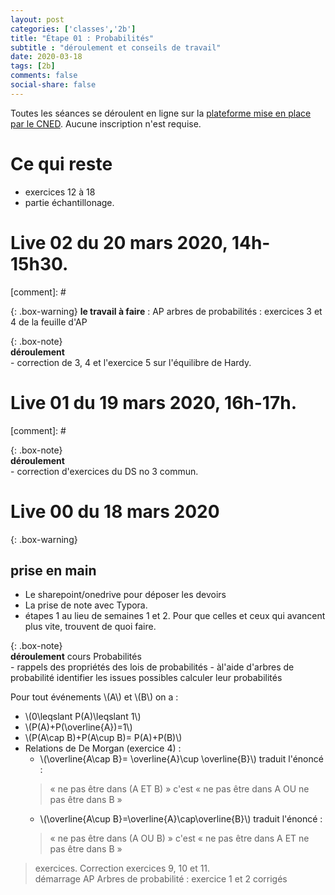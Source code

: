 ```yaml
---
layout: post 
categories: ['classes','2b']
title: "Étape 01 : Probabilités"
subtitle : "déroulement et conseils de travail"
date: 2020-03-18
tags: [2b]
comments: false
social-share: false
---
```

Toutes les séances se déroulent en ligne sur la [plateforme mise en place par le CNED](https://eu.bbcollab.com/guest/440d3eb8417a4beca73b2be705cbd574). Aucune inscription n'est requise.

# Ce qui reste 
- exercices 12 à 18
- partie échantillonage.

# Live 02 du 20 mars 2020, 14h-15h30.  

[comment]: # [<i class="fab fa-youtube"></i>](https://youtu.be/XuUcF9Nxx00)

{: .box-warning} 
**le travail à faire** :  AP arbres de probabilités : exercices 3 et 4 de la feuille d'AP  


{: .box-note}   
**déroulement**  
	- correction de 3, 4 et l'exercice 5 sur l'équilibre de Hardy. 

# Live 01 du 19 mars 2020, 16h-17h. 

[comment]: # [<i class="fab fa-youtube"></i>](https://youtu.be/s434Q1KAwBM)

{: .box-note}   
**déroulement**  
	- correction d'exercices du DS no 3 commun. 
 
# Live 00 du 18 mars 2020

{: .box-warning}
## prise en main
- Le sharepoint/onedrive pour déposer les devoirs
- La prise de note avec Typora.
- étapes 1 au lieu de semaines 1 et 2. Pour que celles et ceux qui avancent plus vite, trouvent de quoi faire.


{: .box-note}   
**déroulement** cours Probabilités  
	- rappels des propriétés des lois de probabilités
	- àl'aide d'arbres de probabilité identifier les issues possibles calculer leur probabilités
	
Pour tout événements \\(A\\)  et \\(B\\) on a :
-   \\(0\leqslant P(A)\leqslant 1\\)
-   \\(P(A)+P(\overline{A})=1\\)
-   \\(P(A\cap B)+P(A\cup B)= P(A)+P(B)\\)
-   Relations de De Morgan (exercice 4) :
	-   \\(\overline{A\cap B}= \overline{A}\cup \overline{B}\\) traduit l'énoncé :  
	> &laquo;	ne pas être dans (A ET B) &raquo;	c'est &laquo;	ne pas être dans A OU ne pas être dans B &raquo;
	-   \\(\overline{A\cup B}=\overline{A}\cap\overline{B}\\)  traduit l'énoncé : 
	> &laquo;	ne pas être dans (A OU B) &raquo; c'est &laquo;	 ne pas être dans A ET ne pas être dans B &raquo;

> exercices. 
> Correction exercices 9, 10 et 11.  
> démarrage AP Arbres de probabilité :  exercice 1 et 2 corrigés  




